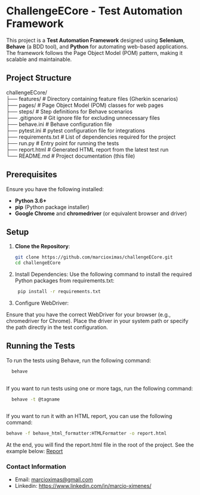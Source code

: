 # ChallengeECore - Test Automation Framework

This project is a **Test Automation Framework** designed using **Selenium**, **Behave** (a BDD tool), and **Python** for automating web-based applications. The framework follows the Page Object Model (POM) pattern, making it scalable and maintainable.

## Project Structure
challengeECore/   
   ├── features/ # Directory containing feature files (Gherkin scenarios)  
   ├── pages/ # Page Object Model (POM) classes for web pages  
   ├── steps/ # Step definitions for Behave scenarios      
   ├── .gitignore # Git ignore file for excluding unnecessary files   
   ├── behave.ini # Behave configuration file  
   ├── pytest.ini # pytest configuration file for integrations  
   ├── requirements.txt # List of dependencies required for the project  
   ├── run.py # Entry point for running the tests  
   ├── report.html # Generated HTML report from the latest test run  
   └── README.md # Project documentation (this file)

## Prerequisites

Ensure you have the following installed:

- **Python 3.6+**
- **pip** (Python package installer)
- **Google Chrome** and **chromedriver** (or equivalent browser and driver)

## Setup

1. **Clone the Repository**:
   ```bash
   git clone https://github.com/marcioximas/challengeECore.git
   cd challengeECore

2. Install Dependencies: Use the following command to install the required Python packages from requirements.txt:
   ```bash
    pip install -r requirements.txt

3. Configure WebDriver:

Ensure that you have the correct WebDriver for your browser (e.g., chromedriver for Chrome).
Place the driver in your system path or specify the path directly in the test configuration.

## Running the Tests
To run the tests using Behave, run the following command:

   ```bash
     behave
     
```` 
If you want to run tests using one or more tags, run the following command:

   ```bash
     behave -t @tagname
     
```` 
If you want to run it with an HTML report, you can use the following command:

```bash
behave -f behave_html_formatter:HTMLFormatter -o report.html
````
At the end, you will find the report.html file in the root of the project. See the example below:
[Report](report.html)


### Contact Information 

- Email: marcioximas@gmail.com
- Linkedin: https://www.linkedin.com/in/marcio-ximenes/